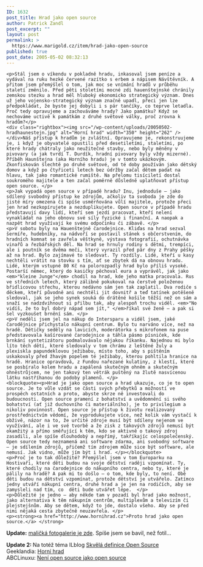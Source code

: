 ```yaml
---
ID: 1632
post_title: Hrad jako open source
author: Patrick Zandl
post_excerpt: ""
layout: post
permalink: >
  https://www.marigold.cz/item/hrad-jako-open-source
published: true
post_date: 2005-05-02 08:32:13
---
```

	<p>Stál jsem o víkendu v pokladně hradu, inkasoval jsem peníze a vydával na ruku hezké červené razítko s erbem a nápisem Návštěvník. A přitom jsem přemýšlel o tom, jak moc se vnímání hradů v průběhu staletí změnilo. Před pěti stoletími mocné zdi hauenštejnské chránily zemskou stezku a hrad měl hluboký ekonomicko strategický význam. Dnes už jeho vojensko-strategický význam značně upadl, přeci jen lze předpokládat, že byste jej dobyli i s pár tančíky, co teprve letadla. Proč tedy opravujeme a zachováváme hrady? Jako památku? Když se nechováme uctivě k památkám z druhé světové války, proč zrovna k hradům?</p>
	<div class="rightbox"><img src="/wp-content/uploads/20050502-hradhaunestejn.jpg" alt="Horní hrad" width="350" height="262" /></div>Náš přístup k hradům je zvláštní. Opravujeme je, rekonstruujeme je, i když je obyvatelé opustili před desetiletími, staletími, po které hrady chátraly jako neužitečné stavby, nebo byly měněny v pivovary (a jak tvrdí T. Durdík, hradní pivovary byly vždy mizerné). Příběh Haunštejna (aka Horního hradu) je v tomto ukázkovým. Zkonfiskován šlechtě po druhé světové, od té doby používán jako dětský domov a když po čtyřiceti letech bez údržby začal dětem padat na hlavu, tak jako romantické rumiště. Na přelomu tisíciletí dostal soukromého majitele a ten začal poměrně důsledně uplatňovat přístup open source. </p>
	<p>Jak vypadá open source v případě hradu? Inu, jednoduše – jako sdílený svobodný přístup ke zdrojům, ačkoliv ta svoboda je zde do jisté míry omezena či spíše usměrňována vůlí majitele, protože přeci jen hrad nezkopírujete a nezduplikujete. Open source v případě hradu představují davy lidí, kteří sem jezdí pracovat, kteří nelení vynakládat na jeho obnovu své síly fyzické i finanční. A naopak a nazpět hrad využívají ke svému odpočinku či zábavě. </p>
	<p>V sobotu byly na Hauenštejně čarodejnice. Kliďas na hrad sezval šermíře, hudebníky, na nádvoří se postavil stánek s občerstvením, do hradních komnat se zavřela věštkyně, výstava fotografií, ochutnávka vinařů a řezbářských děl. Na hrad se hrnuly rodiny s dětmi, trempíci, ale i poutník se dvěma meči, který vyrazil před pár dny z Prahy pěšky až na hrad. Bylo zajímavé to sledovat. Ty rozdíly. Lidé, kteří u kasy nechtěli vrátit na stovku s tím, ať se zbytek dá na obnovu hradu. Lidé, kterým vstupné 80 Kč na polorozpadlý hrad bylo příliš vysoké.  Postarší němec, který do kasičky pěchoval eura a vyprávěl, jak jako <em>"kleine Junge"</em> chodil na hrad, kde jeho matka pracovala. Rus ve středních letech, který zálibně pokukoval na čerstvě položenou břidlicovou střechu, kterou nedávno sám jen tak zaplatil. Dva rodiče s děckem, kteří původně ani nechtěli jit dovnitř a teď tatínek potěšeně sledoval, jak se jeho synek souká do drátěné košile těžší než on sám a snaží se nadzdvihnout si přilbu tak, aby alespoň trochu viděl. <em>"No vidíš, že to byl dobrý nápad sem jít," </em>říkal své ženě – a pak si šel vyzkoušet brnění sám. </p>
	<p>V neděli jsem jel na nákup do Intersparu a viděl jsem, jaké čarodějnice přichystalo nákupní centrum. Bylo tu narváno více, než na hradě. Dětičky seděly na lavicích, moderátorka s mikrofonem na puse představovala kašírované čarodejnice a táhla pásmo písniček, kde brnkání syntetizátoru podmalovávalo nějakou říkanku. Najednou mi bylo líto těch dětí, které sledovaly v tom chrámu z leštěné žuly a plexiskla papundeklovou ježibabu, místo toho, aby s pištěním uskakovaly před žhavým popelem té ježibaby, kterou pohltila hranice na hradě. Hranice opravdová, z Fundou nařezané kulatiny, z klestí, které se posbíralo kolem hradu a zapálená skutečným ohněm a skutečným ohněstrůjcem, ne jen takový ten větrák puštěný na žlutě nasvícenou látku nastříhanou do podoby plamenů. </p>
	<blockquote><p>Hrad je jako open source a hrad ukazuje, co je to open source. Je to vůle vzdát se části svých přebytků a možností ve prospěch ostatních a proto, abyste skrze ně investovali do budoucnosti. Open source pramení z bohatství a uvědomnění si svého bohatství (ať již duchovního či materiálního), je to privilegium a nikoliv povinnost. Open source je přístup k životu realizovaný prostřednictvím vědomí, že vyprodukujete více, než kolik vám vystačí k obživě, názor na to, že určité zdroje musí být sdíleny nejenom ve využívání, ale i ve své tvorbě a že zisk z takových zdrojů nemusí být okamžitý a přímo směřující k těm, kdo se aktivně o takový zdroj zasadili, ale spíše dlouhodobý a nepřímý, takříkajíc celospolečenský. Open source tedy neznamená ani software zdarma, ani svobodný software – je sdílením zdrojů, přičemž tím zdrojem může sice být software, ale nemusí. Jak vidno, může jím být i hrad. </p></blockquote>
	<p>Proč je to tak důležité? Přemýšlel jsem v tom Europarku na Hostivaři, které děti budou na svoje dětství raději vzpomínat. Ty, které chodily na čarodejnice do nákupního centra, nebo ty, které je pálily na hradě? A pak mi to došlo – o tom, kde byly, to není. Obě děti budou na dětství vzpomínat, protože dětství je utvářelo. Zatímco jedny utváří nákupní centra, druhé hrad a je jen na rodičích, aby se zamysleli nad tím, co  děti bude utvářet lépe.  </p>
	<p>Důležité je jedno – aby někde tam v pozadí byl hrad jako možnost, jako alternativa k těm nákupním centrům, multiplexům a televizím či plejstejšnům. Aby se dětem, když to jde, dostalo všeho. Aby se před nimi nějaká cesta zbytečně neuzavřela. </p>
	<p><strong><a href="http://www.hornihrad.cz">Proto hrad jako open source.</a> </strong>
</p>
	<p><strong>Update:</strong> <a href="http://www.marigold.cz/foto/thumbnails.php?album=11">maličká fotogalerie je zde</a>. Spíše jsem se bavil, než fotil...
</p>
	<p><strong>Update 2: </strong>Na totéž téma ILblog <a href="http://blog.lide.cz/ilblog/2005/05/03/106">Skvělá definice Open Source</a><br/>
Geeklandia: <a href="http://geeklandia.blogspot.com/2005/05/horn-hrad.html">Horní hrad</a><br/>
ABCLinuxu: <a href="http://www.abclinuxu.cz/blog/trench/2005/5/3/85810">Není open source jako open source</a>
</p>